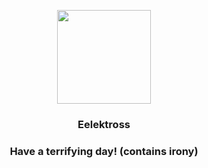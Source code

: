 <p align="center">
    <img src="https://raw.githubusercontent.com/PokeAPI/sprites/master/sprites/pokemon/604.png" width="150" height="150">
</p>
<h3 align="center"> <b>Eelektross</b></h3>
<h3 align="center">Have a terrifying day! (contains irony)</h3>
